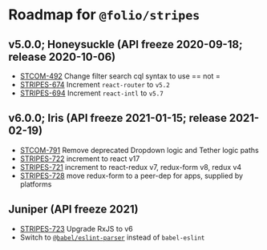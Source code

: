 # Roadmap for `@folio/stripes`

## v5.0.0; Honeysuckle (API freeze 2020-09-18; release 2020-10-06)

* [STCOM-492](https://issues.folio.org/browse/STCOM-492) Change filter search cql syntax to use == not =
* [STRIPES-674](https://issues.folio.org/browse/STRIPES-672) Increment `react-router` to `v5.2`
* [STRIPES-694](https://issues.folio.org/browse/STRIPES-694) Increment `react-intl` to `v5.7`

## v6.0.0; Iris (API freeze 2021-01-15; release 2021-02-19)

* [STCOM-791](https://issues.folio.org/browse/STCOM-791) Remove deprecated Dropdown logic and Tether logic paths
* [STRIPES-722](https://issues.folio.org/browse/STRIPES-722) increment to react v17
* [STRIPES-721](https://issues.folio.org/browse/STRIPES-721) increment to react-redux v7, redux-form v8, redux v4
* [STRIPES-728](https://issues.folio.org/browse/STRIPES-728) move redux-form to a peer-dep for apps, supplied by platforms

## Juniper (API freeze 2021)

* [STRIPES-723](https://issues.folio.org/browse/STRIPES-723) Upgrade RxJS to v6
* Switch to [`@babel/eslint-parser`](https://babeljs.io/blog/2020/07/13/the-state-of-babel-eslint) instead of `babel-eslint`

##

